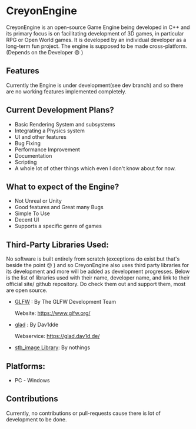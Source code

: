 # CreyonEngine
CreyonEngine is an open-source Game Engine being developed in C++ and its primary focus is on facilitating development of 3D games, in particular RPG or Open World games. It is developed by an individual developer as a long-term fun project. The engine is supposed to be made cross-platform. (Depends on the Developer :smile: )

## Features
Currently the Engine is under development(see dev branch) and so there are no working features implemented completely.

## Current Development Plans?
* Basic Rendering System and subsystems
* Integrating a Physics system
* UI and other features
* Bug Fixing
* Performance Improvement
* Documentation
* Scripting
* A whole lot of other things which even I don't know about for now.

## What to expect of the Engine?
* Not Unreal or Unity
* Good features and Great many Bugs
* Simple To Use
* Decent UI
* Supports a specific genre of games

## Third-Party Libraries Used:
No software is built entirely from scratch (exceptions do exist but that's beside the point :confused: ) and so CreyonEngine also uses third party libraries for its development and more will be added as development progresses. Below is the list of libraries used with their name, developer name, and link to their official site/ github repository. Do check them out and support them, most are open source.

* [GLFW](https://github.com/glfw/glfw) : By The GLFW Development Team
  
  Website: https://www.glfw.org/

* [glad](https://github.com/Dav1dde/glad) : By Dav1dde

   Webservice: https://glad.dav1d.de/

* [stb_image Library](https://github.com/nothings/stb): By nothings

## Platforms:
* PC - Windows

## Contributions
Currently, no contributions or pull-requests cause there is lot of development to be done.